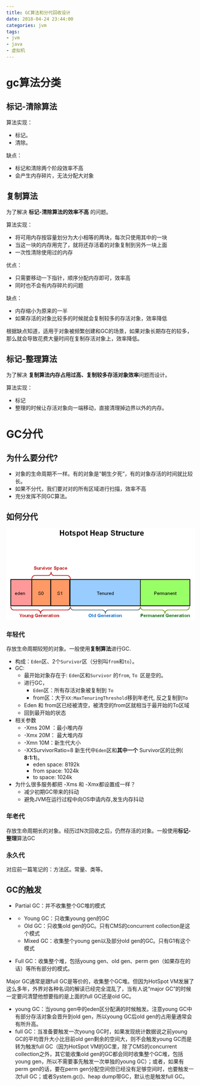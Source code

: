 ```yaml
---
title: GC算法和分代回收设计
date: 2018-04-24 23:44:00
categories: jvm
tags: 
- jvm
- java
- 虚拟机
---
```


# gc算法分类

## 标记-清除算法

算法实现：

* 标记。
* 清除。

缺点：

* 标记和清除两个阶段效率不高
* 会产生内存碎片，无法分配大对象

## 复制算法

为了解决 **标记-清除算法的效率不高** 的问题。

算法实现：

* 将可用内存按容量划分为大小相等的两块，每次只使用其中的一块
* 当这一块的内存用完了，就将还存活着的对象复制到另外一块上面
* 一次性清除使用过的内存

优点：

* 只需要移动一下指针，顺序分配内存即可，效率高
* 同时也不会有内存碎片的问题

缺点：

* 内存缩小为原来的一半
* 如果存活的对象比较多的时候就会复制较多的存活对象，效率降低

根据缺点知道，适用于对象被频繁创建和GC的场景，如果对象长期存在的较多，那么就会导致花费大量时间在复制存活对象上，效率降低。

## 标记-整理算法

为了解决 **复制算法内存占用过高、复制较多存活对象效率**问题而设计。

算法实现：

* 标记
* 整理的时候让存活对象向一端移动，直接清理掉边界以外的内存。

# GC分代

## 为什么要分代?

* 对象的生命周期不一样。有的对象是“朝生夕死”，有的对象存活的时间就比较长。
* 如果不分代，我们要对对的所有区域进行扫描，效率不高
* 充分发挥不同GC算法。

## 如何分代

![这里写图片描述](jvm学习笔记2/1.png)

### 年轻代

存放生命周期较短的对象。一般使用**复制算法**进行GC.

* 构成：`Eden`区、2个`Survivor`区（分别叫`from`和`to`）。
* GC:
  * 最开始对象存在于: `Eden`区和`Survivor` 的`from`, `To `区是空的。
  * 进行GC，
    * `Eden`区：所有存活对象被复制到 `To`
    * from区：大于`XX:MaxTenuringThreshold`移到年老代, 反之复制到`To`
  * Eden 和 from区已经被清空，被清空的from区就相当于最开始的To区域 
  * 回到最开始的状态
* 相关参数
  * -Xms 20M ：最小堆内存
  * -Xmx 20M： 最大堆内存
  * -Xmn 10M：新生代大小
  * -XXSurvivorRatio=8 新生代中`Eden`区和**其中一个** Survivor区的比例( **8:1:1**)。
    * eden space: 8192k
    * from space: 1024k
    * to space: 1024k
* 为什么很多服务都把 -Xms 和 -Xmx都设置成一样？
  * 减少初期GC带来的抖动
  * 避免JVM在运行过程中向OS申请内存,发生内存抖动

### 年老代

存放生命周期长的对象。经历过N次回收之后，仍然存活的对象。一般使用**标记-整理**算法GC

### 永久代

对应前一篇笔记的：方法区。常量、类等。

## GC的触发

- Partial GC：并不收集整个GC堆的模式

- - Young GC：只收集young gen的GC
  - Old GC：只收集old gen的GC。只有CMS的concurrent collection是这个模式
  - Mixed GC：收集整个young gen以及部分old gen的GC。只有G1有这个模式

- Full GC：收集整个堆，包括young gen、old gen、perm gen（如果存在的话）等所有部分的模式。

Major GC通常是跟full GC是等价的，收集整个GC堆。但因为HotSpot VM发展了这么多年，外界对各种名词的解读已经完全混乱了，当有人说“major GC”的时候一定要问清楚他想要指的是上面的full GC还是old GC。

- young GC：当young gen中的eden区分配满的时候触发。注意young GC中有部分存活对象会晋升到old gen，所以young GC后old gen的占用量通常会有所升高。
- full GC：当准备要触发一次young GC时，如果发现统计数据说之前young GC的平均晋升大小比目前old gen剩余的空间大，则不会触发young GC而是转为触发full GC（因为HotSpot VM的GC里，除了CMS的concurrent collection之外，其它能收集old gen的GC都会同时收集整个GC堆，包括young gen，所以不需要事先触发一次单独的young GC）；或者，如果有perm gen的话，要在perm gen分配空间但已经没有足够空间时，也要触发一次full GC；或者System.gc()、heap dump带GC，默认也是触发full GC。

